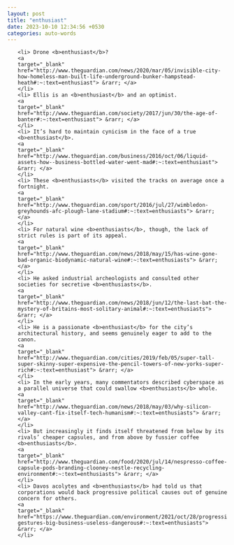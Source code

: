 ```yaml
---
layout: post
title: "enthusiast"
date: 2023-10-10 12:34:56 +0530
categories: auto-words
---
```

<ol>

    <li> Drone <b>enthusiast</b>?
    <a 
    target="_blank" 
    href="http://www.theguardian.com/news/2020/mar/05/invisible-city-how-homeless-man-built-life-underground-bunker-hampstead-heath#:~:text=enthusiast"> &rarr; </a>
    </li>
    <li> Ellis is an <b>enthusiast</b> and an optimist.
    <a 
    target="_blank" 
    href="http://www.theguardian.com/society/2017/jun/30/the-age-of-banter#:~:text=enthusiast"> &rarr; </a>
    </li>
    <li> It’s hard to maintain cynicism in the face of a true <b>enthusiast</b>.
    <a 
    target="_blank" 
    href="http://www.theguardian.com/business/2016/oct/06/liquid-assets-how--business-bottled-water-went-mad#:~:text=enthusiast"> &rarr; </a>
    </li>
    <li> These <b>enthusiasts</b> visited the tracks on average once a fortnight.
    <a 
    target="_blank" 
    href="http://www.theguardian.com/sport/2016/jul/27/wimbledon-greyhounds-afc-plough-lane-stadium#:~:text=enthusiasts"> &rarr; </a>
    </li>
    <li> For natural wine <b>enthusiasts</b>, though, the lack of strict rules is part of its appeal.
    <a 
    target="_blank" 
    href="http://www.theguardian.com/news/2018/may/15/has-wine-gone-bad-organic-biodynamic-natural-wine#:~:text=enthusiasts"> &rarr; </a>
    </li>
    <li> He asked industrial archeologists and consulted other societies for secretive <b>enthusiasts</b>.
    <a 
    target="_blank" 
    href="http://www.theguardian.com/news/2018/jun/12/the-last-bat-the-mystery-of-britains-most-solitary-animal#:~:text=enthusiasts"> &rarr; </a>
    </li>
    <li> He is a passionate <b>enthusiast</b> for the city’s architectural history, and seems genuinely eager to add to the canon.
    <a 
    target="_blank" 
    href="http://www.theguardian.com/cities/2019/feb/05/super-tall-super-skinny-super-expensive-the-pencil-towers-of-new-yorks-super-rich#:~:text=enthusiast"> &rarr; </a>
    </li>
    <li> In the early years, many commentators described cyberspace as a parallel universe that could swallow <b>enthusiasts</b> whole.
    <a 
    target="_blank" 
    href="http://www.theguardian.com/news/2018/may/03/why-silicon-valley-cant-fix-itself-tech-humanism#:~:text=enthusiasts"> &rarr; </a>
    </li>
    <li> But increasingly it finds itself threatened from below by its rivals’ cheaper capsules, and from above by fussier coffee <b>enthusiasts</b>.
    <a 
    target="_blank" 
    href="http://www.theguardian.com/food/2020/jul/14/nespresso-coffee-capsule-pods-branding-clooney-nestle-recycling-environment#:~:text=enthusiasts"> &rarr; </a>
    </li>
    <li> Davos acolytes and <b>enthusiasts</b> had told us that corporations would back progressive political causes out of genuine concern for others.
    <a 
    target="_blank" 
    href="https://www.theguardian.com/environment/2021/oct/28/progressive-gestures-big-business-useless-dangerous#:~:text=enthusiasts"> &rarr; </a>
    </li>